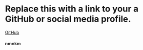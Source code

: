 # Replace this with a link to your a GitHub or social media profile.


[GitHub](http://github.com)


#### nmnkm
